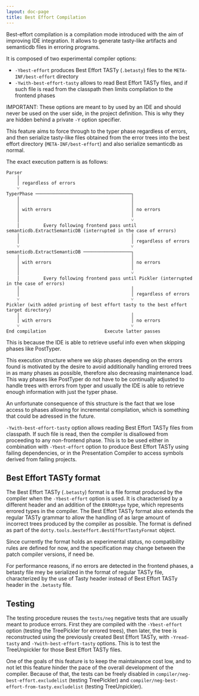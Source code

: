 ```yaml
---
layout: doc-page
title: Best Effort Compilation
---
```


Best-effort compilation is a compilation mode introduced with the aim of improving IDE integration. It allows to generate
tasty-like artifacts and semanticdb files in erroring programs.

It is composed of two experimental compiler options:
* `-Ybest-effort` produces Best Effort TASTy (`.betasty`) files to the `META-INF/best-effort` directory
* `-Ywith-best-effort-tasty` allows to read Best Effort TASTy files, and if such file is read from the classpath then
limits compilation to the frontend phases

IMPORTANT: These options are meant to by used by an IDE and should never be used on the user side, in the project definition.
This is why they are hidden behind a private `-Y` option specifier.

This feature aims to force through to the typer phase regardless of errors, and then serialize tasty-like files
obtained from the error trees into the best effort directory (`META-INF/best-effort`) and also serialize semanticdb as normal.

The exact execution pattern is as follows:

```none
Parser
    │
    │ regardless of errors
    ˅
TyperPhase ────────────────────────────────────┐
    │                                          │
    │                                          │
    │ with errors                              │ no errors
    │                                          │
    │                                          ˅
    │         Every following frontend pass until semanticdb.ExtractSemanticDB (interrupted in the case of errors)
    │                                          │
    │                                          │ regardless of errors
    ˅                                          ˅
semanticdb.ExtractSemanticDB ──────────────────┐
    │                                          │
    │ with errors                              │ no errors
    │                                          │
    │                                          ˅
    │         Every following frontend pass until Pickler (interrupted in the case of errors)
    │                                          │
    │                                          │ regardless of errors
    ˅                                          ˅
Pickler (with added printing of best effort tasty to the best effort target directory)
    │                                          │
    │ with errors                              │ no errors
    ˅                                          ˅
End compilation                      Execute latter passes
```

This is because the IDE is able to retrieve useful info even when skipping phases like PostTyper.

This execution structure where we skip phases depending on the errors found is motivated by the desire
to avoid additionally handling errored trees in as many phases as possible, therefore also decreasing
maintenance load. This way phases like PostTyper do not have to be continually adjusted to handle trees
with errors from typer and usually the IDE is able to retrieve enough information with just the typer phase.

An unfortunate consequence of this structure is the fact that we lose access to phases allowing for incremental
compilation, which is something that could be adressed in the future.

`-Ywith-best-effort-tasty` option allows reading Best Effort TASTy files from classpath. If such file is read, then
the compiler is disallowed from proceeding to any non-frontend phase. This is to be used either in combination with
`-Ybest-effort` option to produce Best Effort TASTy using failing dependencies, or in the Presentation Compiler
to access symbols derived from failing projects.

## Best Effort TASTy format

The Best Effort TASTy (`.betasty`) format is a file format produced by the compiler when the `-Ybest-effort` option
is used. It is characterised by a different header and an addition of the `ERRORtype` type, which represents errored types in
the compiler. The Best Effort TASTy format also extends the regular TASTy grammar to allow the handling of as
large amount of incorrect trees produced by the compiler as possible. The format is defined as part of the
`dotty.tools.besteffort.BestEffortTastyFormat` object.

Since currently the format holds an experimental status, no compatibility rules are defined for now, and the specification
may change between the patch compiler versions, if need be.

For performance reasons, if no errors are detected in the frontend phases, a betasty file mey be serialized in the format of
regular TASTy file, characterized by the use of Tasty header instead of Best Effort TASTy header in the `.betasty` file.

## Testing

The testing procedure reuses the `tests/neg` negative tests that are usually meant to produce errors. First they are compiled
with the `-Ybest-effort` option (testing the TreePickler for errored trees), then later, the tree is reconstructed using
the previously created Best Effort TASTy, with `-Yread-tasty` and `-Ywith-best-effort-tasty` options. This is to test the
TreeUnpickler for those Best Effort TASTy files.

One of the goals of this feature is to keep the maintainance cost low, and to not let this feature hinder the pace of the
overall development of the compiler. Because of that, the tests can be freely disabled in `compiler/neg-best-effort.excludelist`
(testing TreePickler) and `compiler/neg-best-effort-from-tasty.excludelist` (testing TreeUnpickler).
